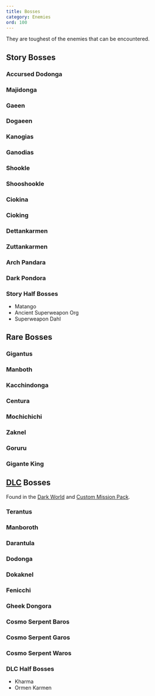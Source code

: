 ```yaml
---
title: Bosses
category: Enemies
ord: 100
---
```


They are toughest of the enemies that can be encountered.
## Story Bosses
### Accursed Dodonga
### Majidonga
### Gaeen
### Dogaeen
### Kanogias
### Ganodias
### Shookle
### Shooshookle
### Ciokina
### Cioking
### Dettankarmen
### Zuttankarmen
### Arch Pandara
### Dark Pondora
### Story Half Bosses
- Matango
- Ancient Superweapon Org
- Superweapon Dahl
## Rare Bosses
### Gigantus
### Manboth
### Kacchindonga
### Centura
### Mochichichi
### Zaknel
### Goruru
### Gigante King
## [DLC](./quests#dlc) Bosses
Found in the [Dark World](./quests#dark-world) and [Custom Mission Pack](./quests#custom-mission-pack). 
### Terantus
### Manboroth
### Darantula
### Dodonga
### Dokaknel
### Fenicchi
### Gheek Dongora
### Cosmo Serpent Baros
### Cosmo Serpent Garos
### Cosmo Serpent Waros
### DLC Half Bosses
- Kharma
- Ormen Karmen

